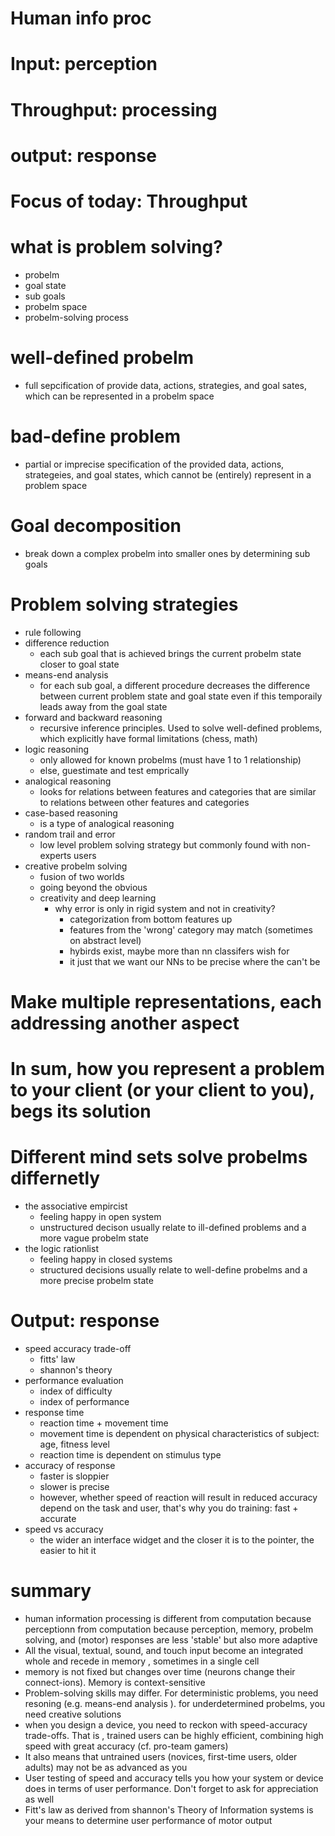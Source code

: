 # Human info proc
# Input: perception

# Throughput: processing

# output: response

# Focus of today: Throughput

# what is problem solving?
- probelm 
- goal state 
- sub goals
- probelm space
- probelm-solving process

# well-defined probelm
- full sepcification of provide data, actions, strategies, and goal sates, which can be represented in a probelm space

# bad-define problem
- partial or imprecise specification of the provided data, actions, strategeies, and goal states, which cannot be (entirely) represent in a problem space

# Goal decomposition
- break down a complex probelm into smaller ones by determining sub goals

# Problem solving strategies

- rule following
- difference reduction
	- each sub goal that is achieved brings the current probelm state closer to goal state
- means-end analysis
	- for each sub goal, a different procedure decreases the difference between current problem state and goal state even if this temporaily leads away from the goal state
- forward and backward reasoning
	- recursive inference principles. Used to solve well-defined problems, which explicitly have formal limitations (chess, math)
- logic reasoning
	- only allowed for known probelms (must have 1 to 1 relationship)
	- else, guestimate and test emprically
- analogical reasoning
	- looks for relations between features and categories that are similar to relations between other features and categories
- case-based reasoning 
	- is a type of analogical reasoning
- random trail and error
	- low level problem solving strategy but commonly found with non-experts users
- creative probelm solving
	- fusion of two worlds
	- going beyond the obvious 
	- creativity and deep learning
		- why error is only in rigid system and not in creativity?
			- categorization from bottom features up
			- features from the 'wrong' category may match (sometimes on abstract level)
			- hybirds exist, maybe more than nn classifers wish for
			- it just that we want our NNs to be precise where the can't be

# Make multiple representations, each addressing another aspect

# In sum, how you represent a problem to your client (or your client to you), begs its solution

# Different mind sets solve probelms differnetly

- the associative empircist
	- feeling happy in open system
	- unstructured decison usually relate to ill-defined problems and a more  vague probelm state
- the logic rationlist
	- feeling happy in closed systems
	- structured decisions usually relate to well-define probelms and  a more precise probelm state

# Output: response
- speed accuracy trade-off 
	- fitts' law
	- shannon's theory
- performance evaluation
	- index of difficulty
	- index of performance
- response time
	- reaction time + movement time
	- movement time is dependent on physical characteristics of subject: age, fitness level
	- reaction time is dependent on stimulus type
- accuracy of response
	- faster is sloppier
	- slower is precise
	- however, whether speed of reaction will result in reduced accuracy depend on the task and user, that's why you do training: fast + accurate
- speed vs accuracy
	- the wider an interface widget and the closer it is to the pointer, the easier to hit it

# summary

- human information processing is different from computation because perceptionn from computation because perception, memory, probelm solving, and (motor) responses are less 'stable' but also more adaptive 
- All the visual, textual, sound, and touch input become an integrated whole and recede in memory , sometimes in a single cell
- memory is not fixed but changes over time (neurons change their connect-ions). Memory is context-sensitive
- Problem-solving skills may differ. For deterministic problems, you need resoning (e.g. means-end analysis ). for underdetermined probelms, you need creative solutions
- when you design a device, you need to reckon with speed-accuracy trade-offs. That is , trained users can be highly efficient, combining high speed with great accuracy (cf. pro-team gamers)
- It also means that untrained users (novices, first-time users, older adults) may not be as advanced as you
- User testing of speed and accuracy tells you how your system or device does in terms of user performance. Don't forget to ask for appreciation as well
- Fitt's law as derived from shannon's Theory of Information systems is your means to determine user performance of motor output
